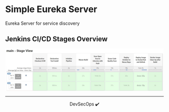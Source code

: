# Simple Eureka Server
Eureka Server for service discovery

## Jenkins CI/CD Stages Overview

![](https://raw.githubusercontent.com/JMS-PATH/eureka-server/main/ci-cd-pipeline-view.JPG?token=GHSAT0AAAAAABRQ6RZRD5SHNDEK2R3OHGSUYRMWRUA)

---
<p align="center"> DevSecOps ✔️ </p>
